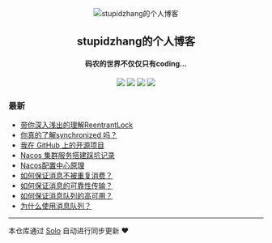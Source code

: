 <p align="center"><img alt="stupidzhang的个人博客" src="https://raw.githubusercontent.com/stupidzhangsj/picture/master/markdown/picture/Favicon.png"></p><h2 align="center">
stupidzhang的个人博客
</h2>

<h4 align="center">码农的世界不仅仅只有coding...</h4>
<p align="center"><a title="stupidzhang的个人博客" target="_blank" href="https://github.com/stupidzhangsj/solo-blog"><img src="https://img.shields.io/github/last-commit/stupidzhangsj/solo-blog.svg?style=flat-square&color=FF9900"></a>
<a title="GitHub repo size in bytes" target="_blank" href="https://github.com/stupidzhangsj/solo-blog"><img src="https://img.shields.io/github/repo-size/stupidzhangsj/solo-blog.svg?style=flat-square"></a>
<a title="Solo Version" target="_blank" href="https://github.com/b3log/solo/releases"><img src="https://img.shields.io/badge/solo-3.6.4-f1e05a.svg?style=flat-square&color=blueviolet"></a>
<a title="Hits" target="_blank" href="https://github.com/b3log/hits"><img src="https://hits.b3log.org/stupidzhangsj/solo-blog.svg"></a></p>

### 最新

* [带你深入浅出的理解ReentrantLock](http://solo.stupidzhang.com/articles/2019/07/18/1563432428114.html)
* [你真的了解synchronized 吗？](http://solo.stupidzhang.com/articles/2019/07/18/1563428176037.html)
* [我在 GitHub 上的开源项目](http://solo.stupidzhang.com/my-github-repos)
* [Nacos 集群服务搭建踩坑记录](http://solo.stupidzhang.com/articles/2019/07/16/1563270939305.html)
* [Nacos配置中心原理](http://solo.stupidzhang.com/articles/2019/07/16/1563268011335.html)
* [如何保证消息不被重复消费？](http://solo.stupidzhang.com/articles/2019/07/16/1563265918565.html)
* [如何保证消息的可靠性传输？](http://solo.stupidzhang.com/articles/2019/07/16/1563265879514.html)
* [如何保证消息队列的高可用？](http://solo.stupidzhang.com/articles/2019/07/16/1563265690283.html)
* [为什么使用消息队列？](http://solo.stupidzhang.com/articles/2019/07/16/1563264674024.html)



---

本仓库通过 [Solo](https://github.com/b3log/solo) 自动进行同步更新 ❤️ 